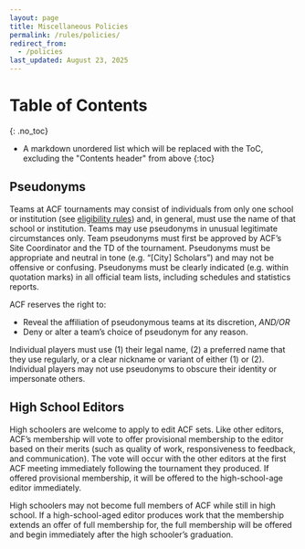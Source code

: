 ```yaml
---
layout: page
title: Miscellaneous Policies
permalink: /rules/policies/
redirect_from:
  - /policies
last_updated: August 23, 2025
---
```


# Table of Contents
{: .no_toc}
* A markdown unordered list which will be replaced with the ToC, excluding the "Contents header" from above
{:toc}

## Pseudonyms

Teams at ACF tournaments may consist of individuals from only one school or institution (see [eligibility rules](/rules/eligibility)) and, in general, must use the name of that school or institution. Teams may use pseudonyms in unusual legitimate circumstances only. Team pseudonyms must first be approved by ACF’s Site Coordinator and the TD of the tournament. Pseudonyms must be appropriate and neutral in tone (e.g. “\[City\] Scholars”) and may not be offensive or confusing. Pseudonyms must be clearly indicated (e.g. within quotation marks) in all official team lists, including schedules and statistics reports.

ACF reserves the right to:

* Reveal the affiliation of pseudonymous teams at its discretion, *AND/OR*
* Deny or alter a team’s choice of pseudonym for any reason.

Individual players must use (1) their legal name, (2) a preferred name that they use regularly, or a clear nickname or variant of either (1) or (2).
Individual players may not use pseudonyms to obscure their identity or impersonate others.

## High School Editors

High schoolers are welcome to apply to edit ACF sets. Like other editors, ACF’s membership will vote to offer provisional membership to the editor based on their merits (such as quality of work, responsiveness to feedback, and communication). The vote will occur with the other editors at the first ACF meeting immediately following the tournament they produced. If offered provisional membership, it will be offered to the high-school-age editor immediately.

High schoolers may not become full members of ACF while still in high school. If a high-school-aged editor produces work that the membership extends an offer of full membership for, the full membership will be offered and begin immediately after the high schooler’s graduation.
